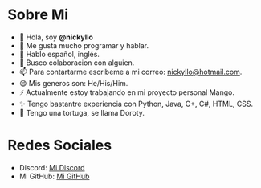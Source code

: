 # Sobre Mi

- 👋 Hola, soy **@nickyllo**
- 👀 Me gusta mucho programar y hablar.
- 🌱 Hablo español, inglés.
- 💞 Busco colaboracion con alguien.
- 📫 Para contartarme escribeme a mi correo: nickyllo@hotmail.com.
- 😄 Mis generos son: He/His/Him.
- ⚡ Actualmente estoy trabajando en mi proyecto personal Mango.
- ✨ Tengo bastantre experiencia con Python, Java, C+, C#, HTML, CSS.
- 🐢 Tengo una tortuga, se llama Doroty.

# Redes Sociales

- Discord: [Mi Discord](https://discordapp.com/users/1309846092711596037)
- Mi GitHub: [Mi GitHub](https://github.com/Nickyllo/)
